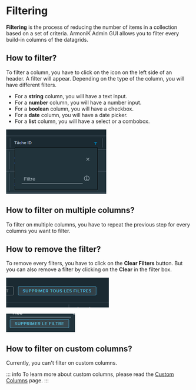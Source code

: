 # Filtering

**Filtering** is the process of reducing the number of items in a collection based on a set of criteria. ArmoniK Admin GUI allows you to filter every build-in columns of the datagrids.

## How to filter?

To filter a column, you have to click on the icon on the left side of an header. A filter will appear. Depending on the type of the column, you will have different filters.

- For a **string** column, you will have a text input.
- For a **number** column, you will have a number input.
- For a **boolean** column, you will have a checkbox.
- For a **date** column, you will have a date picker.
- For a **list** column, you will have a select or a combobox.

![Datagrid filtering](../assets/images/filtering.png)

## How to filter on multiple columns?

To filter on multiple columns, you have to repeat the previous step for every columns you want to filter.

## How to remove the filter?

To remove every filters, you have to click on the **Clear Filters** button. But you can also remove a filter by clicking on the **Clear** in the filter box.

![Button to clear the filters](../assets/images/clear-filters.png)

![Button to clear a filter](../assets/images/clear-filter.png)

## How to filter on custom columns?

Currently, you can't filter on custom columns.

::: info
To learn more about custom columns, please read the [Custom Columns](./datagrid-custom-columns.md) page.
:::
